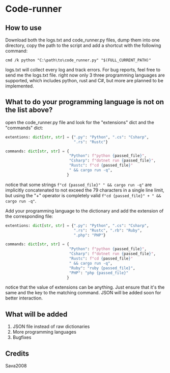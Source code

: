 # Code-runner
## How to use
Download both the logs.txt and code_runner.py files, dump them into one directory, copy the path to the script and add a shortcut with the following command:
```text
cmd /k python "C:\path\to\code_runner.py" "$(FULL_CURRENT_PATH)"
```
logs.txt will collect every log and track errors. For bug reports, feel free to send me the logs.txt file.
right now only 3 three programming languages are supported, which includes python, rust and C#, but more are planned to be implemented.
## What to do your programming language is not on the list above?
open the code_runner.py file and look for the "extensions" dict and the "commands" dict:
```python
extentions: dict[str, str] = {".py": "Python", ".cs": "Csharp",
                              ".rs": "Rustc"}
```
```python
commands: dict[str, str] = {
                            "Python": f"python {passed_file}",
                            "Csharp": f"dotnet run {passed_file}",
                            "Rustc": f"cd {passed_file}"
                            " && cargo run -q",
                           }
```
notice that some strings ```f"cd {passed_file}" " && cargo run -q"``` are implicitly concatenated to not exceed the 79 characters in a single line limit, but using the "+" operator is completely valid
```f"cd {passed_file}" + " && cargo run -q"```.

Add your programming language to the dictionary and add the extension of the corresponding file:
```python
extentions: dict[str, str] = {".py": "Python", ".cs": "Csharp",
                              ".rs": "Rustc", ".rb": "Ruby",
                              ".php": "PHP"}
```
```python
commands: dict[str, str] = {
                            "Python": f"python {passed_file}",
                            "Csharp": f"dotnet run {passed_file}",
                            "Rustc": f"cd {passed_file}"
                            " && cargo run -q",
                            "Ruby": "ruby {passed_file}",
                            "PHP": "php {passed_file}"
                           }
```
notice that the value of extensions can be anything. Just ensure that it's the same and the key to the matching command. JSON will be added soon for better interaction.
## What will be added
1. JSON file instead of raw dictionaries
2. More programming languages
3. Bugfixes
## Credits
Sava2008
